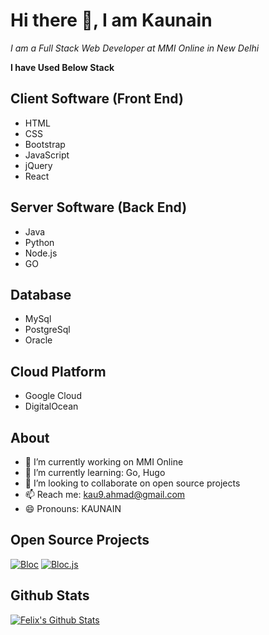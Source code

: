 # Hi there 👋, I am Kaunain
 
*I am a Full Stack Web Developer at MMI Online in New Delhi*

**I have Used Below Stack**

## Client Software (Front End)
- HTML
- CSS
- Bootstrap
- JavaScript
- jQuery
- React

## Server Software (Back End)
- Java
- Python
- Node.js
- GO

## Database
- MySql
- PostgreSql
- Oracle

## Cloud Platform
- Google Cloud
- DigitalOcean

## About
- 🔭 I’m currently working on MMI Online
- 🌱 I’m currently learning: Go, Hugo
- 👯 I’m looking to collaborate on open source projects
- 📫 Reach me: kau9.ahmad@gmail.com
- 😄 Pronouns: KAUNAIN

## Open Source Projects

[![Bloc](https://github-readme-stats.vercel.app/api/pin/?username=kaunain&repo=hugo)](https://github.com/kaunain/hugo)
[![Bloc.js](https://github-readme-stats.vercel.app/api/pin/?username=kaunain&repo=hugo-theme-bootstrap)](https://github.com/kaunain/hugo-theme-bootstrap)

## Github Stats

[![Felix's Github Stats](https://github-readme-stats.vercel.app/api?username=kaunain&count_private=true&theme=default&show_icons=true)](https://github.com/kaunain)
